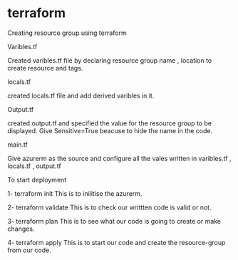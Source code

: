 # terraform

Creating resource group using terraform


Varibles.tf

Created varibles.tf file by declaring resource group name , 
location to create resource and tags.


locals.tf

created locals.tf file and add derived varibles in it.


Output.tf

created output.tf and specified the value for the resource group to 
be displayed.
Give Sensitive=True beacuse to hide the name in the code.

main.tf

Give azurerm as the source and configure all the vales written in
varibles.tf , locals.tf , output.tf

To start deployment

 1- terraform init
 This is to inilitise the azurerm.

 2- terraform validate
 This is to check our writtten code is valid or not.

 3- terraform plan
 This is to see what our code is going to create or make changes.

 4- terraform apply 
 This is to start our code and create the resource-group from our code.